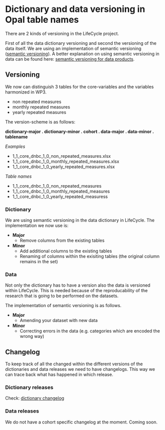 # Dictionary and data versioning in Opal table names

There are 2 kinds of versioning in the LifeCycle project.

First of all the data dictionary versioning and second the versioning of the data itself. We are using an implementation of semantic versioning ([semantic versioning](https://semver.org)). A better explanation on using semantic versioning in data can be found here: [semantic versioning for data products](https://medium.com/data-architect/semantic-versioning-for-data-products-2b060962093).

## Versioning
We now can distinguish 3 tables for the core-variables and the variables harmonized in WP3.
* non repeated measures
* monthly repeated measures
* yearly repeated measures

The version-scheme is as follows:

**dictionary-major . dictionary-minor . cohort . data-major . data-minor . tablename**

*Examples*
* 1_1_core_dnbc_1_0_non_repeated_measures.xlsx
* 1_1_core_dnbc_1_0_monthly_repeated_measures.xlsx
* 1_1_core_dnbc_1_0_yearly_repeated_measures.xlsx

*Table names*
* 1_1_core_dnbc_1_0_non_repeated_measures
* 1_1_core_dnbc_1_0_monthly_repeated_measures
* 1_1_core_dnbc_1_0_yearly_repeated_measuress

### Dictionary
We are using semantic versioning in the data dictionary in LifeCycle. The implementation we now use is:

* **Major**
  * Remove columns from the existing tables
* **Minor**
  * Add additional columns to the existing tables
  * Renaming of columns within the exisiting tables (the original column remains in the set)

### Data
Not only the dictionary has to have a version also the data is versioned within LifeCycle. This is needed because of the reproducability of the research that is going to be performed on the datasets.

The implementation of semantic versioning is as follows.
* **Major**
  * Amending your dataset with new data
* **Minor**
  * Correcting errors in the data (e.g. categories which are encoded the wrong way)

## Changelog
To keep track of all the changed within the different versions of the dictionaries and data releases we need to have changelogs. This way we can trace back what has happened in which release.

### Dictionary releases
Check: [dictionary changelog](./changelogs/DICTIONARY_CHANGELOG.md)

### Data releases
We do not have a cohort specific changelog at the moment. Coming soon.
